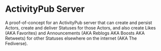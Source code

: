 # ActivityPub Server

A proof-of-concept for an ActivityPub server that can create and persist Actors, create and deliver Statuses for those Actors, and also create Likes (AKA Favorites) and Announcements (AKA Reblogs AKA Boosts AKA Retweets) for other Statuses elsewhere on the internet (AKA The Fediverse).

